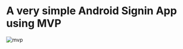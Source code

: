A very simple Android Signin App using MVP
==========================================


![mvp](https://user-images.githubusercontent.com/42562054/44383943-d35d1800-a4f0-11e8-936c-7417ff88e7b7.png)
